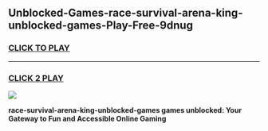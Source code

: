 
## Unblocked-Games-race-survival-arena-king-unblocked-games-Play-Free-9dnug
<h3>
<a href="https://premium76.site?title=race-survival-arena-king-unblocked-games&ref=23A">CLICK TO PLAY</a></h3>
<hr>

<h3>
<a href="https://premium76.site?title=race-survival-arena-king-unblocked-games&ref=23A">CLICK 2 PLAY</a>
  
</h3>

<a href="https://premium76.site?title=race-survival-arena-king-unblocked-games&ref=23A"><img src="https://clearcache.store/games.png"></a>


**race-survival-arena-king-unblocked-games games unblocked: Your Gateway to Fun and Accessible Online Gaming**
